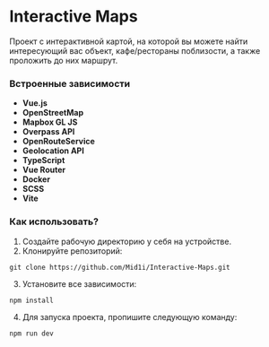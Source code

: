# Interactive Maps

Проект с интерактивной картой, на которой вы можете найти интересующий вас объект, кафе/рестораны поблизости, а также проложить до них маршрут.

### Встроенные зависимости
- **Vue.js**
- **OpenStreetMap**
- **Mapbox GL JS**
- **Overpass API**
- **OpenRouteService**
- **Geolocation API**
- **TypeScript**
- **Vue Router**
- **Docker**
- **SCSS**
- **Vite**

### Как использовать?
1. Создайте рабочую директорию у себя на устройстве.
2. Клонируйте репозиторий:
```
git clone https://github.com/Mid1i/Interactive-Maps.git
```
3. Установите все зависимости:
```
npm install
```
4. Для запуска проекта, пропишите следующую команду:
```
npm run dev
``` 
